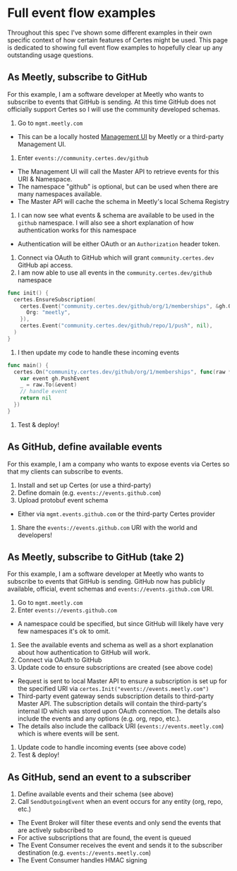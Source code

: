 # Full event flow examples

Throughout this spec I've shown some different examples in their own specific context of how certain features of Certes might be used. This page is dedicated to showing full event flow examples to hopefully clear up any outstanding usage questions.

## As Meetly, subscribe to GitHub

For this example, I am a software developer at Meetly who wants to subscribe to events that GitHub is sending. At this time GitHub does not officially support Certes so I will use the community developed schemas.

1. Go to `mgmt.meetly.com`
  - This can be a locally hosted [Management UI](#todo) by Meetly or a third-party Management UI.
1. Enter `events://community.certes.dev/github`
  - The Management UI will call the Master API to retrieve events for this URI & Namespace.
  - The namespace "github" is optional, but can be used when there are many namespaces available.
  - The Master API will cache the schema in Meetly's local Schema Registry
1. I can now see what events & schema are available to be used in the `github` namespace. I will also see a short explanation of how authentication works for this namespace
  - Authentication will be either OAuth or an `Authorization` header token.
1. Connect via OAuth to GitHub which will grant `community.certes.dev` GitHub api access.
1. I am now able to use all events in the `community.certes.dev/github` namespace
  ```go
  func init() {
    certes.EnsureSubscription(
      certes.Event("community.certes.dev/github/org/1/memberships", &gh.Opts{
        Org: "meetly",
      }),
      certes.Event("community.certes.dev/github/repo/1/push", nil),
    )
  }
  ```
1. I then update my code to handle these incoming events
  ```go
  func main() {
    certes.On("community.certes.dev/github/org/1/memberships", func(raw *certes.RawEvent) error {
      var event gh.PushEvent
      _ = raw.To(&event)
      // handle event
      return nil
    })
  }
  ```
1. Test & deploy!

## As GitHub, define available events

For this example, I am a company who wants to expose events via Certes so that my clients can subscribe to events.

1. Install and set up Certes (or use a third-party)
1. Define domain (e.g. `events://events.github.com`)
1. Upload protobuf event schema
  - Either via `mgmt.events.github.com` or the third-party Certes provider
1. Share the `events://events.github.com` URI with the world and developers!

## As Meetly, subscribe to GitHub (take 2)

For this example, I am a software developer at Meetly who wants to subscribe to events that GitHub is sending. GitHub now has publicly available, official, event schemas and `events://events.github.com` URI.

1. Go to `mgmt.meetly.com`
1. Enter `events://events.github.com`
  - A namespace could be specified, but since GitHub will likely have very few namespaces it's ok to omit.
1. See the available events and schema as well as a short explanation about how authentication to GitHub will work.
1. Connect via OAuth to GitHub
1. Update code to ensure subscriptions are created (see above code)
  - Request is sent to local Master API to ensure a subscription is set up for the specified URI via `certes.Init("events://events.meetly.com")`
  - Third-party event gateway sends subscription details to third-party Master API. The subscription details will contain the third-party's internal ID which was stored upon OAuth connection. The details also include the events and any options (e.g. org, repo, etc.).
  - The details also include the callback URI (`events://events.meetly.com`) which is where events will be sent.
1. Update code to handle incoming events (see above code)
1. Test & deploy!

## As GitHub, send an event to a subscriber

1. Define available events and their schema (see above)
1. Call `SendOutgoingEvent` when an event occurs for any entity (org, repo, etc.)
  - The Event Broker will filter these events and only send the events that are actively subscribed to
  - For active subscriptions that are found, the event is queued
  - The Event Consumer receives the event and sends it to the subscriber destination (e.g. `events://events.meetly.com`)
  - The Event Consumer handles HMAC signing
